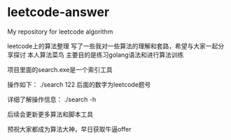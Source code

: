 # leetcode-answer
My repository for leetcode algorithm

leetcode上的算法整理
写了一些我对一些算法的理解和套路，希望与大家一起分享探讨
本人算法菜鸟
主要目的是练习golang语法和进行算法训练

项目里面的search.exe是一个索引工具

操作如下：
./search 122
后面的数字为leetcode题号

详细了解操作信息：
./search -h

后续会更新更多算法和脚本工具

预祝大家都成为算法大神，早日获取牛逼offer
